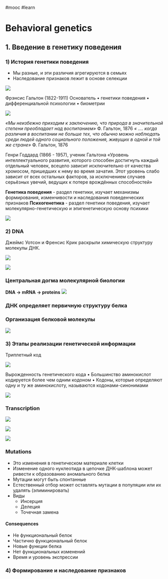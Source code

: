 #mooc #learn 
# Behavioral genetics
## 1. Введение в генетику поведения
### 1) История генетики поведения
- Мы разные, и эти различия агрегируются в семьях
- Наследование признаков лежит в основе селекции

<!--⚠️Imgur upload failed, check dev console-->
![](Pasted%20image%2020230518082944.png)

Фрэнсис Гальтон (1822-1911)
Основатель
• генетики поведения
• дифференциальной психологии
• биометрии

<!--Upload failed, remote server returned an error: Imgur is temporarily over capacity. Please try again later.-->
![](Pasted%20image%2020230518083651.png)

*«Мы неизбежно приходим к заключению, что природа в значительной степени преобладает над воспитанием»* Ф. Гальтон, 1876
*« …. когда различия в воспитании не больше тех, что обычно можно наблюдать среди людей одного социального положения, живущих в одной и той же стране»* Ф. Гальтон, 1876

Генри Годдард (1866 - 1957), ученик Гальтона
«Уровень интеллектуального развития, которого способен достигнуть каждый отдельный человек, всецело зависит исключительно от качества хромосом, пришедших к нему во время зачатия. Этот уровень слабо зависит от всех остальных факторов, за исключением случаев серьёзных увечий, ведущих к потере врождённых способностей»

**Генетика поведения** - раздел генетики, изучает механизмы формирования, изменчивости и наследования поведенческих признаков
**Психогенетика** - раздел генетики поведения, изучает молекулярно-генетическую и эпигенетическую основу психики

<!--⚠️Imgur upload failed, check dev console-->
![](Pasted%20image%2020230518084424.png)

### 2) DNA
Джеймс Уотсон и Френсис Крик раскрыли химическую структуру молекулы ДНК.

<!--⚠️Imgur upload failed, check dev console-->
![](Pasted%20image%2020230518085535.png)

<!--⚠️Imgur upload failed, check dev console-->
![](Pasted%20image%2020230518085544.png)

<!--⚠️Imgur upload failed, check dev console-->

### Центральная догма молекулярной биологии
**DNA -> mRNA -> proteins**
![](Pasted%20image%2020230518085552.png)

### ДНК определяет первичную структуру белка

### Организация белковой молекулы
<!--⚠️Imgur upload failed, check dev console-->
![](Pasted%20image%2020230518085600.png)

### 3) Этапы реализации генетической информации
Триплетный код
<!--⚠️Imgur upload failed, check dev console-->
![](Pasted%20image%2020230518091023.png)

Вырожденность генетического кода
• Большинство аминокислот кодируется более чем
одним кодоном
• Кодоны, которые определяют одну и ту же аминокислоту, называются кодонами-синонимами

<!--⚠️Imgur upload failed, check dev console-->
![](Pasted%20image%2020230518091037.png)

### Transcription
<!--⚠️Imgur upload failed, check dev console-->
![](Pasted%20image%2020230518091051.png)

<!--⚠️Imgur upload failed, check dev console-->
![](Pasted%20image%2020230518091058.png)

<!--⚠️Imgur upload failed, check dev console-->
![](Pasted%20image%2020230518091109.png)

### Mutations
- Это изменения в генетическом материале клетки 
- Изменение одного нуклеотида в цепочке ДНК-шаблона может ривести к образованию аномального белка
- Мутации могут быть спонтанные
- Естественный отбор может оставлять мутации в популяции или их удалять (элиминировать)
- Виды
	- Инсерция
	- Делеция
	- Точечная замена

#### Consequences
- Не функциональный белок 
- Частично функциональный белок
- Новые функции белка
- Нет функциональных изменений
- Время и уровень экспрессии

### 4) Формирование и наследование признаков
